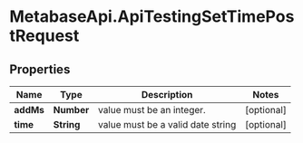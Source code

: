 # MetabaseApi.ApiTestingSetTimePostRequest

## Properties

Name | Type | Description | Notes
------------ | ------------- | ------------- | -------------
**addMs** | **Number** | value must be an integer. | [optional] 
**time** | **String** | value must be a valid date string | [optional] 


